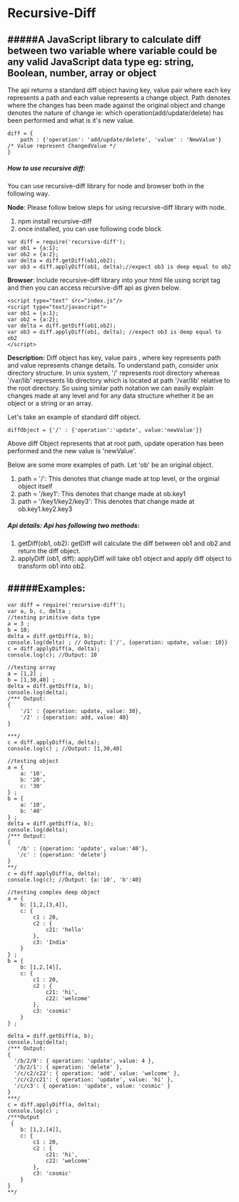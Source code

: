 # Recursive-Diff
#####A JavaScript library to calculate diff between two variable where variable could be any valid JavaScript data type eg: string, Boolean, number, array or object
--------

The api returns a standard diff object having key, value pair where each key represents a path and each value represents a change object. Path denotes where the changes has been made against the original object and change denotes the nature of change ie: which operation(add/update/delete) has been performed and what is it's new value.

```
diff = {
	path : {'operation': 'add/update/delete', 'value' : 'NewValue'}  /* Value represent ChangedValue */
}
```

##### How to use recursive diff:

You can use recursive-diff library for node and browser both in the following way.

**Node**: Please follow below steps for using recursive-diff library with node.

1. npm install recursive-diff 
2. once installed, you can use following code block
```
var diff = require('recursive-diff');
var ob1 = {a:1};
var ob2 = {a:2};
var delta = diff.getDiff(ob1,ob2);
var ob3 = diff.applyDiff(ob1, delta);//expect ob3 is deep equal to ob2

```
**Browser**: Include recursive-diff library into your html file using script tag and then you can access recursive-diff api  as given below.

```
<script type="text" src="index.js"/>
<script type="text/javascript">
var ob1 = {a:1};
var ob2 = {a:2};
var delta = diff.getDiff(ob1,ob2);
var ob3 = diff.applyDiff(ob1, delta); //expect ob3 is deep equal to ob2
</script>
```

**Description:** Diff object has key, value pairs , where key represents path and value represents change details. To understand path, consider unix directory structure. In unix system, '/' represents root directory whereas '/var/lib' represents lib directory which is located at path '/var/lib' relative to the root directory.
So using similar path notation we can easily explain changes made at any level and for any data structure whether it be an object or a string or an array.

Let's take an example of standard diff object. 
```
diffObject = {'/' : {'operation':'update', value:'newValue'}} 
```
Above diff Object represents that at root path, update operation has been performed and the new value is 'newValue'.

Below are some more examples of path. Let 'ob' be an original object.

1.  path = '/': This denotes that change made at top level, or the orginial object itself 
2.  path = '/key1': This denotes that change made at ob.key1
3.  path = '/key1/key2/key3': This denotes that change made at ob.key1.key2.key3

##### Api details: Api has following two methods:

1. getDiff(ob1, ob2): getDiff will calculate the diff between ob1 and ob2 and return the diff object.
2. applyDiff (ob1, diff): applyDiff will take ob1 object and apply diff object to transform ob1 into ob2.

#####Examples:
---------
```
var diff = require('recursive-diff');
var a, b, c, delta ;
//testing primitive data type
a = 3 ;
b = 10;
delta = diff.getDiff(a, b);
console.log(delta) ; // Output: {'/', {operation: update, value: 10}}
c = diff.applyDiff(a, delta);
console.log(c); //Output: 10
 
//testing array
a = [1,2] ;
b = [1,30,40] ;
delta = diff.getDiff(a, b);
console.log(delta);
/*** Output: 
{
    '/1' : {operation: update, value: 30},
    '/2' : {operation: add, value: 40} 
}

***/
c = diff.applyDiff(a, delta);
console.log(c) ; //Output: [1,30,40]

//testing object 
a = {
    a: '10',
    b: '20',
    c: '30'
} ;
b = {
    a: '10',
    b: '40'
} ;
delta = diff.getDiff(a, b);
console.log(delta);
/*** Output:
{
   '/b' : {operation: 'update', value:'40'},
   '/c' : {operation: 'delete'}
}
**/
c = diff.applyDiff(a, delta);
console.log(c); //Output: {a:'10', 'b':40}

//testing complex deep object
a = {
    b: [1,2,[3,4]],
    c: {
        c1 : 20,
        c2 : {
            c21: 'hello'
        },
        c3: 'India'
    }
} ;
b = {
    b: [1,2,[4]],
    c: {
        c1 : 20,
        c2 : {
            c21: 'hi',
            c22: 'welcome'
        },
        c3: 'cosmic'
    }
} ;

delta = diff.getDiff(a, b);
console.log(delta);
/*** Output:
{ 
  '/b/2/0': { operation: 'update', value: 4 },
  '/b/2/1': { operation: 'delete' },
  '/c/c2/c22': { operation: 'add', value: 'welcome' },
  '/c/c2/c21': { operation: 'update', value: 'hi' },
  '/c/c3': { operation: 'update', value: 'cosmic' } 
}
***/
c = diff.applyDiff(a, delta);
console.log(c) ;
/***Output
 {
    b: [1,2,[4]],
    c: {
        c1 : 20,
        c2 : {
            c21: 'hi',
            c22: 'welcome'
        },
        c3: 'cosmic'
    }
}
**/
```
